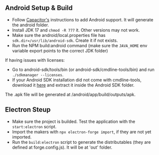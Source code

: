 ## Android Setup & Build

- Follow [Capacitor's](https://capacitorjs.com/docs/basics/workflow) instructions to add Android support. It will generate the android folder.
- Install JDK 17 and `chmod -R 777` it. Other versions may not work.
- Make sure the android/local.properties file has `sdk.dir=/usr/lib/android-sdk`. Create it if not exists.
- Run the NPM build:android command (make sure the `JAVA_HOME` env variable export points to the correct JDK folder)

If having issues with licenses:

- Go to android-sdk/tools/bin (or android-sdk/cmdline-tools/bin) and run `./sdkmanager --licenses`.
- If your Android SDK installation did not come with cmdline-tools, download it [here](https://developer.android.com/tools/sdkmanager) and extract it inside the Android SDK folder.

The .apk file will be generated at /android/app/build/outputs/apk.

## Electron Steup

- Make sure the project is builded. Test the application with the `start:electron` script.
- Import the makers with `npx electron-forge import`, if they are not yet imported.
- Run the `build:electron` script to generate the distributables (they are defined at forge.config.js). It will be at 'out' folder.
